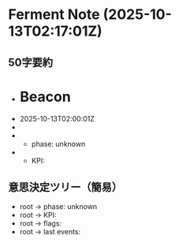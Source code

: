 # Ferment Note (2025-10-13T02:17:01Z)

## 50字要約
- # Beacon
- 2025-10-13T02:00:01Z
- 
- - phase: unknown
- - KPI:

## 意思決定ツリー（簡易）
- root -> phase: unknown
- root -> KPI:
- root -> flags:
- root -> last events:
